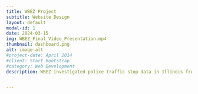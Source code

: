 ```yaml
---
title: WBEZ Project
subtitle: Website Design
layout: default
modal-id: 1
date: 2024-03-15
img: WBEZ_Final_Video_Presentation.mp4
thumbnail: dashboard.png
alt: image-alt
#project-date: April 2014
#client: Start Bootstrap
#category: Web Development
description: WBEZ investigated police traffic stop data in Illinois from 2004-2022. Our team explored the data solely from a racial perspective and enlisted the Data Science Institute to build on their analysis of the relationship between traffic stops and race as well as between additional demographics such as age, gender, and location.| To increase engagement and accessibility to the data, this group created two interactive dashboards consisting of visualizations and driver-to-driver comparisons across selected demographics. Users can view choropleth maps to see county-level differences, scatterplots to contrast demographic groups at the individual agency level, and sunburst charts to visualize likelihood breakdowns, shown below.


---
```


